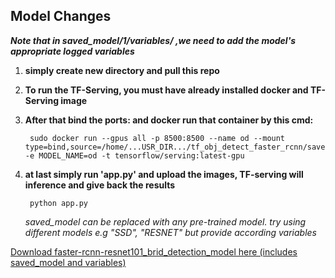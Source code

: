 ## Model Changes
  ***_Note that in saved_model/1/variables/ ,we need to add the model's appropriate logged variables_***
1. **simply create new directory and pull this repo**

2. **To run the TF-Serving, you must have already installed docker and TF-Serving image**

3. **After that bind the ports: and docker run that container by this cmd:**

        sudo docker run --gpus all -p 8500:8500 --name od --mount type=bind,source=/home/...USR_DIR.../tf_obj_detect_faster_rcnn/saved_model,target=/models/od -e MODEL_NAME=od -t tensorflow/serving:latest-gpu 

4. **at last simply run 'app.py' and upload the images, TF-serving will inference and give back the results**

        python app.py 

   _saved_model can be replaced with any pre-trained model. try using different models e.g "SSD", "RESNET" but provide according variables_

[Download faster-rcnn-resnet101_brid_detection_model here (includes saved_model and variables)](https://drive.google.com/drive/folders/1vUvF9jUEtDo8usxaifAxthUMp1mSxLmT?usp=share_link)
